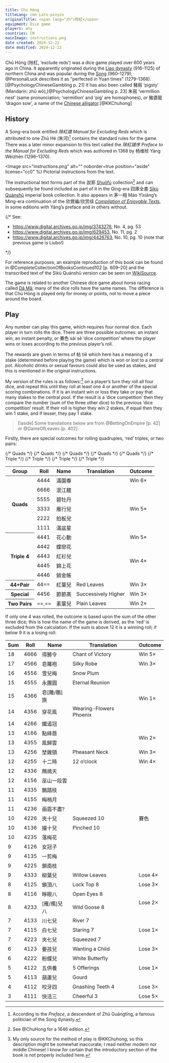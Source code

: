 ```yaml
---
title: Chú Hóng
titleLang: cmn-Latn-pinyin
originalTitle: <span lang="zh">除紅</span>
equipment: Dice game
players: any
countries: CN
mainImage: instructions.png
date created: 2024-12-22
date modified: 2024-12-22
---
```


<p class="lead">
<span lang="cmn-Latn-pinyin" class="aka noun">Chú Hóng</span> (<span lang="zh" class="aka">除紅</span>, ‘exclude reds’) was a dice game played over 600 years ago in China. It apparently originated during the <a href="https://en.wikipedia.org/wiki/Liao_dynasty">Liao dynasty</a> (916-1125) of northern China and was popular during the <a href="https://en.wikipedia.org/wiki/Song_dynasty">Song</a> (960–1279); @PersonalLuck describes it as “perfected in Yuan times” (1279–1368).[@PsychologyChineseGambling p. 21] It has also been called <span lang="zh" class="aka">豬窩</span> ‘pigsty’ (Mandarin: <span lang="cmn-Latn-pinyin" class="aka">zhū wō</span>),[@PsychologyChineseGambling p. 23] <span lang="zh" class="aka">朱窩</span> ‘vermillion nest’ (same pronunciation; ‘vermillion’ and ‘pig’ are homophones), or <span lang="zh" class="aka">豬婆龍</span> ‘dragon sow’, a name of the <a href="https://en.wikipedia.org/wiki/Chinese_alligator">Chinese alligator</a>.[@KKChuhong]
</p>

## History

A Song-era book entitled <cite lang="zh">除紅譜</cite> <cite>Manual for Excluding Reds</cite> which is attributed to one <span class="noun" lang="cmn-Latn-pinyin">Zhū Hé</span> (<span lang="zh">朱河</span>)[^fn0] contains the standard rules for the game. There was a later minor expansion to this text called the <cite lang="zh">除紅譜序</cite> <cite>Preface to the Manual for Excluding Reds</cite> which was authored in 1368 by <span lang="zh">杨维桢</span> <span lang="cmn-Latn-pinyin" class="noun">Yáng Wéizhēn</span> (1296–1370).

[^fn0]: According to the <cite>Preface</cite>, a descendent of <span lang="cmn-Latn-pinyin" class="noun">Zhū Guāngtíng</span>, a famous politician of the Song dynasty.

<Image src="instructions.png" alt="" noborder=true position="aside" license="cc0" %}
Pictorial instructions from the text.
</Image>

The instructional text forms part of the <span lang="zh">說郛</span> [<span lang="cmn-Latn-pinyin" class="noun">Shuōfú</span>](http://www.chinaknowledge.de/Literature/Diverse/shuofu.html) collection[^fn1] and can subsequently be found included as part of it in the Qing-era <span lang="zh">四庫全書</span> [<span lang="cmn-Latn-pinyin" class="noun">Sìkù Quánshū</span>](http://www.chinaknowledge.de/Literature/Science/sikuquanshu.html) imperial book collection. It also appears in <span lang="zh">茅一相</span> <span lang="cmn-Latn-pinyin" class="noun">Máo Yīxiāng</span>’s Ming-era continuation of the <span lang="zh-Hant">欣賞編</span>/<span lang="zh-Hans">欣赏续</span> [<cite>Compilation of Enjoyable Texts</cite>](http://www.chinaknowledge.de/Literature/Poetry/xinshangbian.html), in some editions with <span lang="cmn-Latn-pinyin" class="noun">Yáng</span>’s preface and in others without.

[^fn1]: See @ChuHong for a 1646 edition.

{/*
See:
- https://www.digital.archives.go.jp/img/3743276, No. 4, pg. 53
- https://www.digital.archives.go.jp/img/629453, No. 11, pg. 2
- https://www.digital.archives.go.jp/img/4426763, No. 10, pg. 10 (note that previous game is Liubo!)

*/}

For reference purposes, an example reproduction of this book can be found in @CompleteCollectionOfBooksContinued102 [p. 609–20] and the transcribed text of the <span lang="cmn-Latn-pinyin" class="noun">Sìkù Quánshū</span> version can be seen on [WikiSource](https://zh.wikisource.org/wiki/%E8%AA%AC%E9%83%9B_(%E5%9B%9B%E5%BA%AB%E5%85%A8%E6%9B%B8%E6%9C%AC)/%E5%8D%B7102).

The game is related to another Chinese dice game about horse racing called [Dǎ Mǎ](games/dama/dama.md); many of the dice rolls have the same names. The difference is that <span lang="cmn-Latn-pinyin" class="noun">Chú Hóng</span> is played only for money or points, not to move a piece around the board.


## Play

Any number can play this game, which requires four normal dice. Each player in turn rolls the dice. There are three possible outcomes: an instant win, an instant penalty, or <span lang="zh">賽色</span> <span lang="cmn-Latn-pinyin">sài sè</span> ‘dice competition’ where the player wins or loses according to the previous player’s roll.

The rewards are given in terms of <span lang="zh">帖</span> <span lang="cmn-Latn-pinyin">tiē</span> which here has a meaning of a stake (determined before playing the game) which is won or lost to a central pot. Alcoholic drinks or sexual favours could also be used as stakes, and this is mentioned in the original instructions.

My version of the rules is as follows:[^fn2] on a player’s turn they roll all four dice, and repeat this until they roll at least one <Dice type="chinese">4</Dice> or another of the special scoring combinations. If it is an instant win or loss they take or pay that many stakes to the central pool. If the result is a ‘dice competition’ then they compare the number (sum of the three other dice) to the previous ‘dice competition’ result. If their roll is higher they win 2 stakes, if equal then they win 1 stake, and if lesser, they pay 1 stake.

[^fn2]: My only source for the method of play is @KKChuhong, so this description might be somewhat inaccurate; I read neither modern nor middle Chinese! I know for certain that the introductory section of the book is not properly included here.

> [!aside]
> Some translations below are from @BettingOnEmpire [p. 42] or @GameOfLeaves [p. 402].

Firstly, there are special outcomes for rolling quadruples, ‘red’ triples, or two pairs:

<table>
<thead>
<tr>
<th>Group</th>
<th>Roll</th>
<th>Name</th>
<th>Translation</th>
<th>Outcome</th>
</tr>
</thead>
<tbody class="table-group-divider">

<tr>
<th scope="row" rowspan="6">Quads</th>
<td><Dice type="chinese">4444</Dice></td>
<td><span lang="zh">滿園春</span></td>
<td></td>
<td>Win 6×</td>
</tr>
<tr>
{/* Quads */}
<td><Dice type="chinese">6666</Dice></td>
<td><span lang="zh">混江龍</span></td>
<td></td>
<td rowspan="5">Win 5×</td>
</tr>
<tr>
{/* Quads */}
<td><Dice type="chinese">5555</Dice></td>
<td><span lang="zh">碧牡丹</span></td>
<td></td>
</tr>
<tr>
{/* Quads */}
<td><Dice type="chinese">3333</Dice></td>
<td><span lang="zh">雁行兒</span></td>
<td></td>
</tr>
<tr>
{/* Quads */}
<td><Dice type="chinese">2222</Dice></td>
<td><span lang="zh">拍板兒</span></td>
<td></td>
</tr>
<tr>
{/* Quads */}
<td><Dice type="chinese">1111</Dice></td>
<td><span lang="zh">滿盆星</span></td>
<td></td>
</tr>

<tr>
<th scope="row" rowspan="5">Triple <Dice type="chinese">4</Dice></th>
<td><Dice type="chinese">4441</Dice></td>
<td><span lang="zh">花心動</span></td>
<td></td>
<td>Win 5×</td>
</tr>
<tr>
{/* Triple */}
<td><Dice type="chinese">4442</Dice></td>
<td><span lang="zh">蝶戀花</span></td>
<td></td>
<td rowspan="4">Win 4×</td>
</tr>
<tr>
{/* Triple */}
<td><Dice type="chinese">4443</Dice></td>
<td><span lang="zh">紅衫兒</span></td>
<td></td>
</tr>
<tr>
{/* Triple */}
<td><Dice type="chinese">4445</Dice></td>
<td><span lang="zh">錦上花</span></td>
<td></td>
</tr>
<tr>
{/* Triple */}
<td><Dice type="chinese">4446</Dice></td>
<td><span lang="zh">銷金帳</span></td>
<td></td>
</tr>

<tr>
<th scope="row"><Dice type="chinese">44</Dice>+Pair</th>
<td><Dice type="chinese">44==</Dice></td>
<td ><span lang="zh">紅葉兒</span></td>
<td >Red Leaves</td>
<td >Win 3×</td>
</tr>

<tr>
<th scope="row">Special</th>
<td><Dice type="chinese">4456</Dice></td>
<td><span lang="zh">節節髙</span></td>
<td>Successively Higher</td>
<td>Win 3×</td>
</tr>

<tr>
<th scope="row">Two Pairs</th>
<td><Dice type="chinese">==</Dice>,<Dice type="chinese">==</Dice></td>
<td><span lang="zh">素葉兒</span></td>
<td>Plain Leaves</td>
<td>Win 2×</td>
</tr>

</tbody>
</table>

If only one <Dice type="chinese">4</Dice> was rolled, the outcome is based upon the sum of the other three dice; this is how the name of the game is derived, as the ‘red’ is excluded from the calculation. If the sum is above 12 it is a winning roll; if below 9 it is a losing roll:

<table>
<thead>
<tr>
<th>Sum</th>
<th>Roll</th>
<th>Name</th>
<th>Translation</th>
<th>Outcome</th>
</tr>
</thead>
<tbody>
<tr>
<td class="numeric">18</td>
<td><Dice type="chinese">4666</Dice></td>
<td><span lang="zh">得勝令</span></td>
<td>Chant of Victory</td>
<td>Win 5×</td>
</tr>
<tr>
<td class="numeric">17</td>
<td><Dice type="chinese">4566</Dice></td>
<td><span lang="zh">皂羅袍</span></td>
<td>Silky Robe</td>
<td>Win 3×</td>
</tr>
<tr>
<td class="numeric">16</td>
<td><Dice type="chinese">4556</Dice></td>
<td><span lang="zh">雪兒梅</span></td>
<td>Snow Plum</td>
<td rowspan="5">Win 1×</td>
</tr>
<tr>
<td class="numeric">15</td>
<td><Dice type="chinese">4555</Dice></td>
<td><span lang="zh">永團圓</span></td>
<td>Eternal Reunion</td>
</tr>
<tr>
<td class="numeric">15</td>
<td><Dice type="chinese">4366</Dice></td>
<td><span lang="zh">皂[雕/鵰]旗</span></td>
<td></td>
</tr>
<tr>
<td class="numeric">14</td>
<td><Dice type="chinese">4356</Dice></td>
<td><span lang="zh">穿花鳯</span></td>
<td>Wearing-Flowers Phoenix</td>
</tr>
<tr>
<td class="numeric">14</td>
<td><Dice type="chinese">4266</Dice></td>
<td><span lang="zh">鐵道冠</span></td>
<td></td>
</tr>
<tr>
<td class="numeric">13</td>
<td><Dice type="chinese">4166</Dice></td>
<td><span lang="zh">點絳唇</span></td>
<td></td>
<td rowspan="2">Win 2×</td>
</tr>
<tr>
<td class="numeric">13</td>
<td><Dice type="chinese">4355</Dice></td>
<td><span lang="zh">鳯歸雲</span></td>
<td></td>
</tr>
<tr>
<td class="numeric">13</td>
<td><Dice type="chinese">4256</Dice></td>
<td><span lang="zh">埜雞頸</span></td>
<td>Pheasant Neck</td>
<td>Win 3×</td>
</tr>
<tr>
<td class="numeric">12</td>
<td><Dice type="chinese">4255</Dice></td>
<td><span lang="zh">十二時</span></td>
<td>12 o’clock</td>
<td>Win 4×</td>
</tr>
<tr class="table-group-divider">
<td class="numeric">12</td>
<td><Dice type="chinese">4336</Dice></td>
<td><span lang="zh">鷓鴣天</span></td>
<td></td>
<td rowspan="11"><span lang="zh">賽色</span></td>
</tr>
<tr>
<td class="numeric">12</td>
<td><Dice type="chinese">4156</Dice></td>
<td><span lang="zh">巫山一段雲</span></td>
<td></td>
</tr>
<tr>
<td class="numeric">11</td>
<td><Dice type="chinese">4335</Dice></td>
<td><span lang="zh">鵲踏枝</span></td>
<td></td>
</tr>
<tr>
<td class="numeric">11</td>
<td><Dice type="chinese">4155</Dice></td>
<td><span lang="zh">梅梢月</span></td>
<td></td>
</tr>
<tr>
<td class="numeric">11</td>
<td><Dice type="chinese">4236</Dice></td>
<td><span lang="zh">画眉不盡?</span></td>
<td></td>
</tr>
<tr>
<td class="numeric">10</td>
<td><Dice type="chinese">4226</Dice></td>
<td><span lang="zh">夾十兒</span></td>
<td>Squeezed 10</td>
</tr>
<tr>
<td class="numeric">10</td>
<td><Dice type="chinese">4136</Dice></td>
<td><span lang="zh">撮十兒</span></td>
<td>Pinched 10</td>
</tr>
<tr>
<td class="numeric">10</td>
<td><Dice type="chinese">4235</Dice></td>
<td><span lang="zh">落梅花</span></td>
<td></td>
</tr>
<tr>
<td class="numeric">9</td>
<td><Dice type="chinese">4126</Dice></td>
<td><span lang="zh">女冠子</span></td>
<td></td>
</tr>
<tr>
<td class="numeric">9</td>
<td><Dice type="chinese">4135</Dice></td>
<td><span lang="zh">一剪梅</span></td>
<td></td>
</tr>
<tr>
<td class="numeric">9</td>
<td><Dice type="chinese">4225</Dice></td>
<td><span lang="zh">鎖南枝</span></td>
<td></td>
</tr>
<tr class="table-group-divider">
<td class="numeric">9</td>
<td><Dice type="chinese">4333</Dice></td>
<td><span lang="zh">柳葉兒</span></td>
<td>Willow Leaves</td>
<td>Lose 4×</td>
</tr>
<tr>
<td class="numeric">8</td>
<td><Dice type="chinese">4125</Dice></td>
<td><span lang="zh">鎖頂八</span></td>
<td>Lock Top 8</td>
<td>Lose 3×</td>
</tr>
<tr>
<td class="numeric">8</td>
<td><Dice type="chinese">4116</Dice></td>
<td><span lang="zh">睜眼八</span></td>
<td>Open Eyes 8</td>
<td rowspan="2">Lose 2×</td>
</tr>
<tr>
<td class="numeric">8</td>
<td><Dice type="chinese">4233</Dice></td>
<td><span lang="zh">[雁/鴈]兒八</span></td>
<td>Wild Goose 8</td>
</tr>
<tr>
<td class="numeric">7</td>
<td><Dice type="chinese">4133</Dice></td>
<td><span lang="zh">川七兒</span></td>
<td>River 7</td>
<td rowspan="3">Lose 1×</td>
</tr>
<tr>
<td class="numeric">7</td>
<td><Dice type="chinese">4115</Dice></td>
<td><span lang="zh">白七兒</span></td>
<td>Staring 7</td>
</tr>
<tr>
<td class="numeric">7</td>
<td><Dice type="chinese">4223</Dice></td>
<td><span lang="zh">夾七兒</span></td>
<td>Squeezed 7</td>
</tr>
<tr>
<td class="numeric">6</td>
<td><Dice type="chinese">4123</Dice></td>
<td><span lang="zh">要孩兒</span></td>
<td>Wanting a Child</td>
<td>Lose 3×</td>
</tr>
<tr>
<td class="numeric">6</td>
<td><Dice type="chinese">4222</Dice></td>
<td><span lang="zh">粉蝶兒</span></td>
<td>White Butterfly</td>
<td rowspan="3">Lose 1×</td>
</tr>
<tr>
<td class="numeric">5</td>
<td><Dice type="chinese">4122</Dice></td>
<td><span lang="zh">五供養</span></td>
<td>5 Offerings</td>
</tr>
<tr>
<td class="numeric">5</td>
<td><Dice type="chinese">4113</Dice></td>
<td><span lang="zh">葫蘆兒</span></td>
<td>Gourd</td>
</tr>
<tr>
<td class="numeric">4</td>
<td><Dice type="chinese">4112</Dice></td>
<td><span lang="zh">咬牙四</span></td>
<td>Gnashing Teeth 4</td>
<td>Lose 3×</td>
</tr>
<tr>
<td class="numeric">3</td>
<td><Dice type="chinese">4111</Dice></td>
<td><span lang="zh">快活三</span></td>
<td>Cheerful 3</td>
<td>Lose 5×</td>
</tr>
</tbody>
</table>
